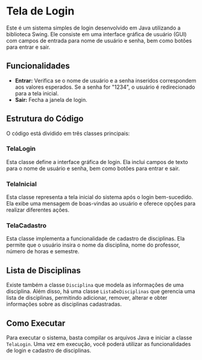 # Tela de Login

Este é um sistema simples de login desenvolvido em Java utilizando a biblioteca Swing. Ele consiste em uma interface gráfica de usuário (GUI) com campos de entrada para nome de usuário e senha, bem como botões para entrar e sair.

## Funcionalidades

- **Entrar:** Verifica se o nome de usuário e a senha inseridos correspondem aos valores esperados. Se a senha for "1234", o usuário é redirecionado para a tela inicial.
- **Sair:** Fecha a janela de login.

## Estrutura do Código

O código está dividido em três classes principais:

### TelaLogin

Esta classe define a interface gráfica de login. Ela inclui campos de texto para o nome de usuário e senha, bem como botões para entrar e sair.

### TelaInicial

Esta classe representa a tela inicial do sistema após o login bem-sucedido. Ela exibe uma mensagem de boas-vindas ao usuário e oferece opções para realizar diferentes ações.

### TelaCadastro

Esta classe implementa a funcionalidade de cadastro de disciplinas. Ela permite que o usuário insira o nome da disciplina, nome do professor, número de horas e semestre.

## Lista de Disciplinas

Existe também a classe `Disciplina` que modela as informações de uma disciplina. Além disso, há uma classe `ListaDeDisciplinas` que gerencia uma lista de disciplinas, permitindo adicionar, remover, alterar e obter informações sobre as disciplinas cadastradas.

## Como Executar

Para executar o sistema, basta compilar os arquivos Java e iniciar a classe `TelaLogin`. Uma vez em execução, você poderá utilizar as funcionalidades de login e cadastro de disciplinas.

